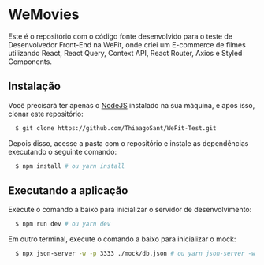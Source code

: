 # WeMovies

Este é o repositório com o código fonte desenvolvido para o teste de Desenvolvedor Front-End na WeFit, onde criei um E-commerce de filmes utilizando React, React Query, Context API, React Router, Axios e Styled Components.

## Instalação

Você precisará ter apenas o [NodeJS](https://nodejs.org) instalado na sua máquina, e após isso, clonar este repositório:

```sh
  $ git clone https://github.com/ThiaagoSant/WeFit-Test.git
```

Depois disso, acesse a pasta com o repositório e instale as dependências executando o seguinte comando:

```sh
  $ npm install # ou yarn install
```

## Executando a aplicação

Execute o comando a baixo para inicializar o servidor de desenvolvimento:

```sh
  $ npm run dev # ou yarn dev
```

Em outro terminal, execute o comando a baixo para inicializar o mock:

```sh
  $ npx json-server -w -p 3333 ./mock/db.json # ou yarn json-server -w -p 3333 ./mock/db.json
```
